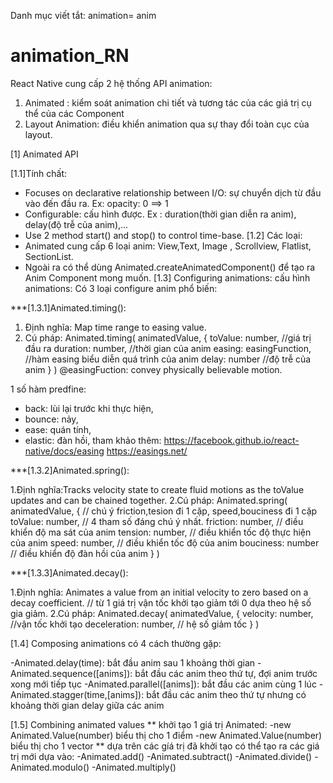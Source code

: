 Danh mục viết tắt: animation= anim
# animation_RN
React Native cung cấp 2 hệ thống API animation: 
  1. Animated : kiểm soát animation chi tiết và tương tác của các giá trị cụ thể của các Component
  2. Layout Animation: điều khiển animation qua sự thay đổi toàn cục của layout.

[1] Animated API

[1.1]Tính chất:
  - Focuses on declarative relationship between I/O: sự chuyển dịch từ đầu vào đến đầu ra. Ex: opacity: 0 ==> 1
  - Configurable: cấu hình được. Ex : duration(thời gian diễn ra anim), delay(độ trễ của anim),...
  - Use 2 method start() and stop() to control time-base.
[1.2] Các loại:
  - Animated cung cấp 6 loại anim: View,Text, Image , Scrollview, Flatlist, SectionList.
  - Ngoài ra có thể dùng Animated.createAnimatedComponent() để tạo ra Anim Component mong muốn.
[1.3] Configuring animations: cấu hình animations:
Có 3 loại configure anim phổ biến:

***[1.3.1]Animated.timing():

1. Định nghĩa: Map time range to easing value.
2. Cú pháp: 
  Animated.timing(
    animatedValue,
    {
      toValue: number,              //giá trị đầu ra
      duration: number,             //thời gian của anim 
      easing: easingFunction,       //hàm easing biểu diễn quá trình của anim
      delay: number                 //độ trễ của anim
    }
  )
@easingFuction: convey physically believable motion. 

1 số hàm predfine: 
  - back: lùi lại trước khi thực hiện,
  - bounce: nảy,
  - ease: quán tính,
  - elastic: đàn hồi,
tham khảo thêm: https://facebook.github.io/react-native/docs/easing
                https://easings.net/

***[1.3.2]Animated.spring():

1.Định nghĩa:Tracks velocity state to create fluid motions as the toValue updates and can be chained together.
2.Cú pháp:
  Animated.spring(
    animatedValue,
    {                       // chú ý friction,tesion đi 1 cặp, speed,bouciness đi 1 cặp
      toValue: number,      // 4 tham số đáng chú ý nhất.
      friction: number,     // điều khiển độ ma sát của anim
      tension: number,      // điều khiển tốc độ thực hiện của anim
      speed: number,        // điều khiển tốc độ của anim
      bouciness: number     // điều khiển độ đàn hồi của anim
    }
  )

***[1.3.3]Animated.decay(): 

1.Định nghĩa: Animates a value from an initial velocity to zero based on a decay coefficient. // từ 1 giá trị vận tốc khởi tạo giảm tới 0 dựa theo hệ số gia giảm.
2.Cú pháp:
  Animated.decay(
    animatedValue,
    {
      velocity: number,   //vận tốc khởi tạo
      deceleration: number, // hệ số giảm tốc
     }
   )
   
[1.4] Composing animations
có 4 cách thường gặp:

-Animated.delay(time): bắt đầu anim sau 1 khoảng thời gian
-Animated.sequence([anims]): bắt đầu các anim theo thứ tự, đợi anim trước xong mới tiếp tục
-Animated.parallel([anims]): bắt đầu các anim cùng 1 lúc
-Animated.stagger(time,[anims]): bắt đầu các anim theo thứ tự nhưng có khoảng thời gian delay giữa các anim


[1.5] Combining animated values
** khởi tạo 1 giá trị Animated: 
  -new Animated.Value(number) biểu thị cho 1 điểm
  -new Animated.Value(number) biểu thị cho 1 vector
** dựa trên các gíá trị đã khởi tạo có thể tạo ra các giá trị mới dựa vào:
-Animated.add()
-Animated.subtract()
-Animated.divide()
-Animated.modulo()
-Animated.multiply()
